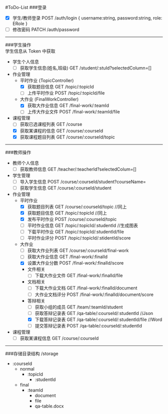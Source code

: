 #ToDo-List
###登录
- [x] 学生/教师登录           POST  /auth/login { username:string, password:string, role: ERole }
- [ ] 修改密码               PATCH /auth/password
----
###学生操作   
学生信息从 Token 中获取
- 学生个人信息
  - [ ] 获取学生信息(姓名,班级)                  GET /student/:stuId?selectedColumn=[]
- 作业管理
  - 平时作业 (TopicController)
    - [x] 获取题目信息                         GET  /topic/:topicId
    - [ ] 上传平时作业                         POST /topic/:topicId/file
  - 大作业 (FinalWorkController)
    - [x] 获取大作业信息                       GET  /final-work/:teamId
    - [ ] 上传大作业文件                       POST /final-work/:teamId/file
- 课程管理
  - [ ] 获取已选课程列表                       GET /course
  - [x] 获取某课程的信息                       GET /course/:courseId
  - [x] 获取课程题目列表                       GET /course/:courseId/topic
----
###教师操作
- 教师个人信息
  - [ ] 获取教师信息             GET /teacher/:teacherId?selectedColum=[]
- 学生管理
  - [ ] 导入学生信息             POST  /course/:courseId/student?courseName=
  - [ ] 获取学生信息             GET   /course/:courseId/student
- 作业管理
  - 平时作业
    - [x] 获取题目列表           GET  /course/:courseId/topic //同上
    - [x] 获取题目信息           GET  /topic/:topicId //同上
    - [x] 发布平时作业           POST /course/:courseId/topic
    - [ ] 平时作业信息           GET  /topic/:topicId/:studentId //生成图表
    - [ ] 下载平时作业           GET  /topic/:topicId/:studentId/file
    - [ ] 平时作业评分           POST /topic/:topicId/:stidentId/score
  - 大作业
    - [ ] 获取大作业列表         GET  /course/:courseId/final-work
    - [ ] 获取大作业信息         GET  /final-work/:finalId
    - [x] 设置大作业分数         POST /final-work/:finalId/score
    - 文件相关
      - [ ] 下载大作业文件       GET /final-work/:finalId/file
    - 文档相关
      - [ ] 下载大作业文档       GET  /final-work/:finalId/document
      - [ ] 大作业文档评分       POST /final-work/:finalId/document/score
    - 答辩相关
      - [ ] 获取小组的成员       GET  /team/:teamId/student
      - [ ] 获取答辩记录表       GET  /qa-table/:courseId/:studentId      //Json
      - [x] 下载答辩记录表       GET  /qa-table/:courseId/:studentId/file //Word
      - [ ] 提交答辩记录表       POST /qa-table/:courseId/:studentId
- 课程管理
  - [ ] 获取某课程信息           GET /course/:courseId
----
###存储目录结构
/storage
  - :courseId
    - normal
      - :topicId
        - :studentId
    - final
      - :teamId
        - document
        - file
        - qa-table.docx